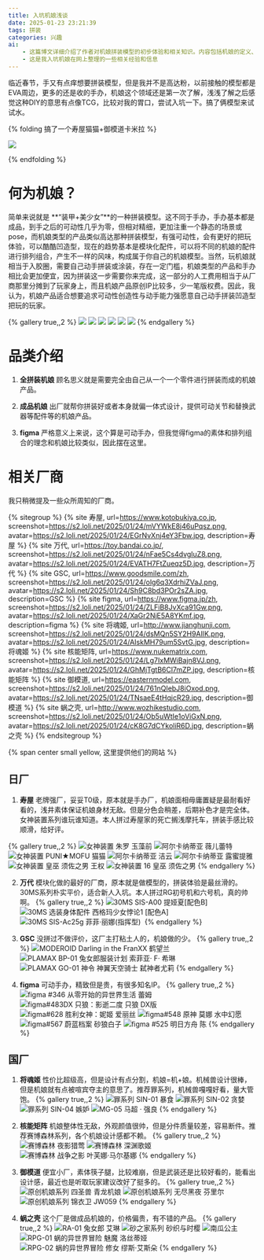```yaml
---
title: 入坑机娘浅谈
date: 2025-01-23 23:21:39
tags: 拼装
categories: 兴趣
ai: 
    - 这篇博文详细介绍了作者对机娘拼装模型的初步体验和相关知识。内容包括机娘的定义、不同类型的机娘产品（全拼装机娘、成品机娘、figma）、以及一些知名厂商（如寿屋、万代、GSC、figma、将魂姬、核能矩阵、御模道、蜗之壳）的介绍和推荐。文章还配有大量图片展示了各类机娘模型的外观和特点。
    - 这是我入坑机娘在网上整理的一些相关经验和信息
---
```


临近春节，手又有点痒想要拼装模型，但是我并不是高达粉，以前接触的模型都是EVA周边，更多的还是收的手办，机娘这个领域还是第一次了解，浅浅了解之后感觉这种DIY的意思有点像TCG，比较对我的胃口，尝试入坑一下。搞了俩模型来试试水。

{% folding 搞了一个寿屋猫猫+御模道卡米拉 %}

![](https://s2.loli.net/2025/01/24/zHnX3rlbwJipmyo.jpg)

{% endfolding %}




# 何为机娘？
简单来说就是 **“装甲+美少女”**的一种拼装模型。这不同于手办，手办基本都是成品，到手之后的可动性几乎为零，但相对精细，更加注重一个静态的场景或pose，而机娘类型的产品类似高达那种拼装模型，有强可动性，会有更好的把玩体验，可以酷酷凹造型，现在的趋势基本是模块化配件，可以将不同的机娘的配件进行排列组合，产生不一样的风味，构成属于你自己的机娘模型。当然，玩机娘就相当于入胶圈，需要自己动手拼装或涂装，存在一定门槛，机娘类型的产品和手办相比会更加便宜，因为拼装这一步需要你来完成，这一部分的人工费用相当于从厂商那里分摊到了玩家身上，而且机娘产品原创IP比较多，少一笔版权费。因此，我认为，机娘产品适合想要追求可动性创造性与动手能力强愿意自己动手拼装凹造型把玩的玩家。

{% gallery true,,2 %}
![](https://s2.loli.net/2025/01/24/G3tIdKmZRNEnFoO.jpg)
![](https://s2.loli.net/2025/01/24/JDydvNl5iH4ZtTG.jpg)
![](https://s2.loli.net/2025/01/24/c1k65CbAxJRQotH.jpg)
![](https://s2.loli.net/2025/01/24/Vo3B7TlCz4Ickxp.jpg)
![](https://s2.loli.net/2025/01/24/cs4FzbEN562L8Iq.jpg)
![](https://s2.loli.net/2025/01/24/zSPDw2tNIpYMilX.jpg)
{% endgallery %}

# 品类介绍

1. **全拼装机娘**
顾名思义就是需要完全由自己从一个一个零件进行拼装而成的机娘产品。


2. **成品机娘**
出厂就帮你拼装好或者本身就偏一体式设计，提供可动关节和替换武器等配件等的机娘产品。


3. **figma**
严格意义上来说，这个算是可动手办，但我觉得figma的素体和排列组合的理念和机娘比较类似，因此摆在这里。


# 相关厂商
我只稍微提及一些众所周知的厂商。



{% sitegroup %}
{% site 寿屋, url=https://www.kotobukiya.co.jp, screenshot=https://s2.loli.net/2025/01/24/mVYWkE8j46uPqsz.png, avatar=https://s2.loli.net/2025/01/24/EGrNvXnj4eY3Fbw.jpg, description=寿屋 %}
{% site 万代, url=https://toy.bandai.co.jp/, screenshot=https://s2.loli.net/2025/01/24/nFae5Cs4dvgIuZ8.png, avatar=https://s2.loli.net/2025/01/24/EVATH7FtZueqz5D.jpg, description=万代 %}
{% site GSC, url=https://www.goodsmile.com/zh, screenshot=https://s2.loli.net/2025/01/24/olg6q3XdrhiZVaJ.png, avatar=https://s2.loli.net/2025/01/24/Sh9C8bd3POr2sZA.jpg, description=GSC %}
{% site figma, url=https://www.figma.jp/zh, screenshot=https://s2.loli.net/2025/01/24/ZLFiB8JvXca91Gw.png, avatar=https://s2.loli.net/2025/01/24/XaGr2NjE5A8YKmf.jpg, description=figma %}
{% site 将魂姬, url=http://www.jianghunji.com, screenshot=https://s2.loli.net/2025/01/24/dsMQn5SY2H9AlIK.png, avatar=https://s2.loli.net/2025/01/24/AIskMH79um5SvtG.jpg, description=将魂姬 %}
{% site 核能矩阵, url=https://www.nukematrix.com, screenshot=https://s2.loli.net/2025/01/24/Lg7IxMWiBajn8VJ.png, avatar=https://s2.loli.net/2025/01/24/GhMjTgtB6Cl7mZP.jpg, description=核能矩阵 %}
{% site 御模道, url=https://easternmodel.com, screenshot=https://s2.loli.net/2025/01/24/761nQIebJ8iOxod.png, avatar=https://s2.loli.net/2025/01/24/TNsaeE4tHqjcR29.jpg, description=御模道 %}
{% site 蜗之壳, url=http://www.wozhikestudio.com, screenshot=https://s2.loli.net/2025/01/24/Ob5uWtIe1oViGxN.png, avatar=https://s2.loli.net/2025/01/24/cK8G7dCYkoliR6D.jpg, description=蜗之壳 %}
{% endsitegroup %}

{% span center small yellow, 这里提供他们的网站 %}


## 日厂

1. **寿屋**
老牌强厂，妥妥T0级，原本就是手办厂，机娘面相毋庸置疑是最耐看好看的，浅井素体保证机娘身材无敌。但是分色会稍差，后期补色才是完全体。女神装置系列谁玩谁知道。本人拼过寿屋家的死亡搁浅摩托车，拼装手感比较顺滑，给好评。

{% gallery true,,2 %}
![女神装置 朱罗 玉藻前](https://s2.loli.net/2025/01/24/9NwLYP4kGgZVJac.jpg)
![阿尔卡纳蒂亚 薇儿蕾特](https://s2.loli.net/2025/01/24/SXFI3VbjUQdTO1i.jpg)
![女神装置 PUNI★MOFU 猫猫](https://s2.loli.net/2025/01/24/HeNFLfrjg5YJWDI.jpg)
![阿尔卡纳蒂亚 洁云](https://s2.loli.net/2025/01/24/lOBQuhvGJbapqsC.jpg)
![阿尔卡纳蒂亚 露蜜提雅](https://s2.loli.net/2025/01/24/FLfcmvdTe6oQROS.jpg)
![女神装置 皇巫 须佐之男 王权](https://s2.loli.net/2025/01/24/UvOwLTXM9qgS6DA.jpg)
![女神装置 16 皇巫 须佐之男](https://s2.loli.net/2025/01/24/HN4aZoSvn1EWqip.jpg)
{% endgallery %}

2. **万代**
模块化做的最好的厂商，原本就是做模型的，拼装体验是最丝滑的。30MS系列朴实平价，适合新人入坑。本人拼过RG初号机和六号机，真的帅啊。
{% gallery true,,2 %}
![30MS SIS-A00 提娅夏[配色B]](https://s2.loli.net/2025/01/24/5XtFV3y4piw6dZD.jpg)
![30MS 选装身体配件 西格玛少女悖论1 [配色A]](https://s2.loli.net/2025/01/24/szC2LTPrZ9oxlcw.jpg)
![30MS SIS-Ac25g 菲菲·丽娜(指挥型) ​​​​](https://s2.loli.net/2025/01/24/ns9kKVdXJUig1G5.png)
{% endgallery %}

3. **GSC**
没拼过不做评价，这厂主打粘土人的，机娘做的少。
{% gallery true,,2 %}
![MODEROID Darling in the FranXX 鹤望兰](https://s2.loli.net/2025/01/24/DkjsacELqxyMm1S.jpg)
![PLAMAX BP-01 兔女郎服装计划 索菲亚· F· 希琳](https://s2.loli.net/2025/01/24/tlRifg8wVNX3UWB.jpg)
![PLAMAX GO-01 神令 神翼天空骑士 弑神者尤莉](https://s2.loli.net/2025/01/24/V6Q32rlt1Ouaez4.jpg)
{% endgallery %}


4. **figma**
可动手办，精致但是贵，有很多知名IP。
{% gallery true,,2 %}
![figma #346 从零开始的异世界生活 蕾姆](https://s2.loli.net/2025/01/24/AJxLPYMhmetVivI.jpg)
![figma#483DX 只狼：影逝二度 只狼 DX版](https://s2.loli.net/2025/01/24/yLeqUCiEW68fFmN.jpg)
![figma#628 胜利女神：妮姬 爱丽丝](https://s2.loli.net/2025/01/24/NycVrTB7j4ZQfg2.jpg)
![figma#548 原神 莫娜 水中幻愿](https://s2.loli.net/2025/01/24/R62voDtVumiSLa4.jpg)
![figma#567 蔚蓝档案 砂狼白子](https://s2.loli.net/2025/01/24/enyIzrG3j4KJ16U.jpg)
![figma #525 明日方舟 陈](https://s2.loli.net/2025/01/24/HD1u3yhfwizXdoV.jpg)
{% endgallery %}


## 国厂

1. **将魂姬**
性价比超级高，但是设计有点分割，机娘=机+娘。机械兽设计很棒，但是机娘就有点被喧宾夺主的意思了。推荐罪系列，机械兽嘎嘎好看，量大管饱。
{% gallery true,,2 %}
![罪系列 SIN-01 暴食](https://s2.loli.net/2025/01/24/vwqOna5IfRFcdxG.png)
![罪系列 SIN-02 贪婪](https://s2.loli.net/2025/01/24/fkXZoSngC4Ta6Ky.jpg)
![罪系列 SIN-04 嫉妒](https://s2.loli.net/2025/01/24/5Lgb1h9x6EKtVTR.jpg)
![MG-05 马超 · 强良](https://s2.loli.net/2025/01/24/WHERouQGsMrTnV5.jpg)
{% endgallery %}

2. **核能矩阵**
机娘整体性无敌，外观颜值很帅，但是分件质量较差，容易断件。推荐赛博森林系列，各个机娘设计感都不赖。
{% gallery true,,2 %}
![赛博森林 夜影猎莺](https://s2.loli.net/2025/01/24/s1QOjL8Vgbw3nN2.jpg)
![赛博森林 深渊歌姬](https://s2.loli.net/2025/01/24/wPEmGD36ioneVz9.jpg)
![赛博森林 战争之影 叶芙娜·马尔基娜](https://s2.loli.net/2025/01/24/OvkzK1xguXrJGDy.jpg)
{% endgallery %}

3. **御模道**
便宜小厂，素体筷子腿，比较难崩，但是武装还是比较好看的，能看出设计感，最近也是听取玩家建议改好了挺多的。
{% gallery true,,2 %}
![原创机娘系列 四圣兽 青龙机娘](https://s2.loli.net/2025/01/24/sWaZbkKc9xz4YGU.jpg)
![原创机娘系列 无尽黑夜 芬里尔](https://s2.loli.net/2025/01/24/L5arGoPpvVMg84D.jpg)
![原创机娘系列 锦衣卫 JW059](https://s2.loli.net/2025/01/24/Rq3vAfuLZzYx91B.jpg)
{% endgallery %}

4. **蜗之壳**
这个厂是做成品机娘的，价格偏贵，有不错的产品。
{% gallery true,,2 %}
![RA-01 兔女郎 艾琳](https://s2.loli.net/2025/01/24/D5fdRj7SphAcMKn.jpg)
![砂之家系列 砂织与时樱](https://s2.loli.net/2025/01/24/OWguoNMeq48J7iX.jpg)
![南瓜公主](https://s2.loli.net/2025/01/24/fntGIEYFRv5CHaN.jpg)
![RPG-01 蜗的异世界冒险 魅魔 洛丝蒂娅](https://s2.loli.net/2025/01/24/w5I4TvscDj2pPxa.jpg)
![RPG-02 蜗的异世界冒险 修女 缪斯·艾斯朵](https://s2.loli.net/2025/01/24/inWrTDZytldLfGN.jpg)
{% endgallery %}

